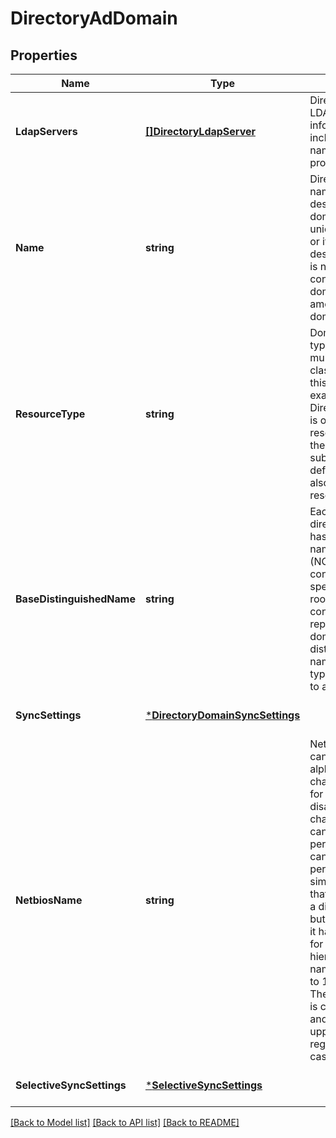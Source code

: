 # DirectoryAdDomain

## Properties
Name | Type | Description | Notes
------------ | ------------- | ------------- | -------------
**LdapServers** | [**[]DirectoryLdapServer**](DirectoryLdapServer.md) | Directory domain LDAP servers&#x27; information including host, name, port, protocol and so on. | [default to null]
**Name** | **string** | Directory domain name which best describes the domain. It could be unique fqdn name or it could also be descriptive. There is no unique contraint for domain name among different domains. | [default to null]
**ResourceType** | **string** | Domain resource type comes from multiple sub-classes extending this base class. For example, DirectoryAdDomain is one accepted resource_type. If there are more sub-classes defined, they will also be accepted resource_type. | [default to null]
**BaseDistinguishedName** | **string** | Each active directory domain has a domain naming context (NC), which contains domain-specific data. The root of this naming context is represented by a domain&#x27;s distinguished name (DN) and is typically referred to as the NC head. | [default to null]
**SyncSettings** | [***DirectoryDomainSyncSettings**](DirectoryDomainSyncSettings.md) |  | [optional] [default to null]
**NetbiosName** | **string** | NetBIOS names can contain all alphanumeric characters except for the certain disallowed characters. Names can contain a period, but names cannot start with a period. NetBIOS is similar to DNS in that it can serve as a directory service, but more limited as it has no provisions for a name hierarchy and names are limited to 15 characters. The netbios name is case insensitive and is stored in upper case regardless of input case. | [default to null]
**SelectiveSyncSettings** | [***SelectiveSyncSettings**](SelectiveSyncSettings.md) |  | [optional] [default to null]

[[Back to Model list]](../README.md#documentation-for-models) [[Back to API list]](../README.md#documentation-for-api-endpoints) [[Back to README]](../README.md)

